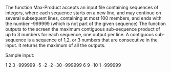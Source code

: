 The function Max-Product accepts an input file containing sequences of integers, where each sequence starts on a new line, and may continue on several subsequent lines, containing at most 100 members, and ends with the number -999999 (which is not part of the given sequence)
The function outputs to the screen the maximum contiguous sub-sequence product of up to 3 numbers for each sequence, one output per line. A contiguous sub-sequence is a sequence of 1,2, or 3 numbers that are consecutive in the input. It returns the maximum of all the outputs.

Sample input:

1 2 3 -999999
-5 -2 -2 -30 -999999
6 9 -10 1 -999999
